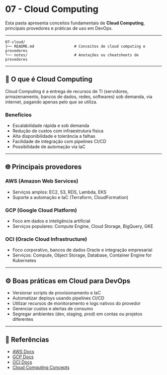 # 07 - Cloud Computing

Esta pasta apresenta conceitos fundamentais de **Cloud Computing**, principais provedores e práticas de uso em DevOps.

---

```text
07-cloud/
├── README.md                  # Conceitos de cloud computing e provedores
└── notes/                     # Anotações ou cheatsheets de provedores
```

---

## 🎯 O que é Cloud Computing

Cloud Computing é a entrega de recursos de TI (servidores, armazenamento, bancos de dados, redes, softwares) sob demanda, via internet, pagando apenas pelo que se utiliza.

### Benefícios
- Escalabilidade rápida e sob demanda
- Redução de custos com infraestrutura física
- Alta disponibilidade e tolerância a falhas
- Facilidade de integração com pipelines CI/CD
- Possibilidade de automação via IaC

---

## 🌐 Principais provedores

### AWS (Amazon Web Services)
- Serviços amplos: EC2, S3, RDS, Lambda, EKS
- Suporte a automação e IaC (Terraform, CloudFormation)

### GCP (Google Cloud Platform)
- Foco em dados e inteligência artificial
- Serviços populares: Compute Engine, Cloud Storage, BigQuery, GKE

### OCI (Oracle Cloud Infrastructure)
- Foco corporativo, bancos de dados Oracle e integração empresarial
- Serviços: Compute, Object Storage, Database, Container Engine for Kubernetes

---

## ⚙️ Boas práticas em Cloud para DevOps

- Versionar scripts de provisionamento e IaC
- Automatizar deploys usando pipelines CI/CD
- Utilizar recursos de monitoramento e logs nativos do provedor
- Gerenciar custos e alertas de consumo
- Segregar ambientes (dev, staging, prod) em contas ou projetos diferentes

---

## 🔗 Referências

- [AWS Docs](https://docs.aws.amazon.com/)
- [GCP Docs](https://cloud.google.com/docs)
- [OCI Docs](https://docs.oracle.com/en/cloud/)
- [Cloud Computing Concepts](https://azure.microsoft.com/en-us/overview/what-is-cloud-computing/)
